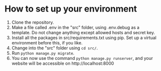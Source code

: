 # How to set up your environment 

1. Clone the repository.
2. Make a file called .env in the "src" folder, using .env.debug as a template. Do not change anything except allowed hosts and secret key.
3. Install all the packages in src/requirements.txt using pip. Set up a virtual environment before this, if you like.
4. Change into the "src" folder using ```cd src/```.
5. Run ```python manage.py migrate```.
6. You can now use the command ```python manage.py runserver```, and your website will be accessible on http://localhost:8000
